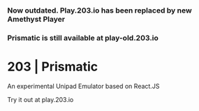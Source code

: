 ### Now outdated. Play.203.io has been replaced by new Amethyst Player
### Prismatic is still available at play-old.203.io

# 203 | Prismatic 
An experimental Unipad Emulator based on React.JS

Try it out at play.203.io
